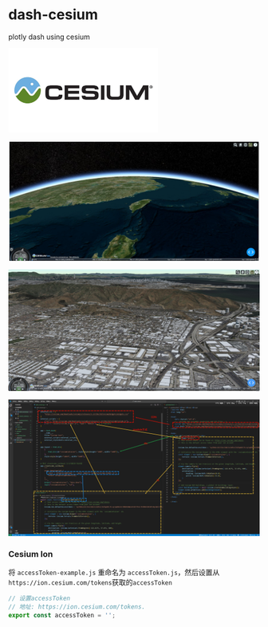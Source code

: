 # dash-cesium
plotly dash using cesium

<img src="./example/cesium.jpg" alt="logo" width="300">

![example|300px](./example/example-cesium.jpg)

![alt text](./example/OsmBuildings.jpg)

![alt text](./example/cesium_module2dash.jpg)


### Cesium Ion

将 `accessToken-example.js` 重命名为 `accessToken.js`，然后设置从`https://ion.cesium.com/tokens`获取的`accessToken`

```js
// 设置accessToken
// 地址: https://ion.cesium.com/tokens.
export const accessToken = '';
```